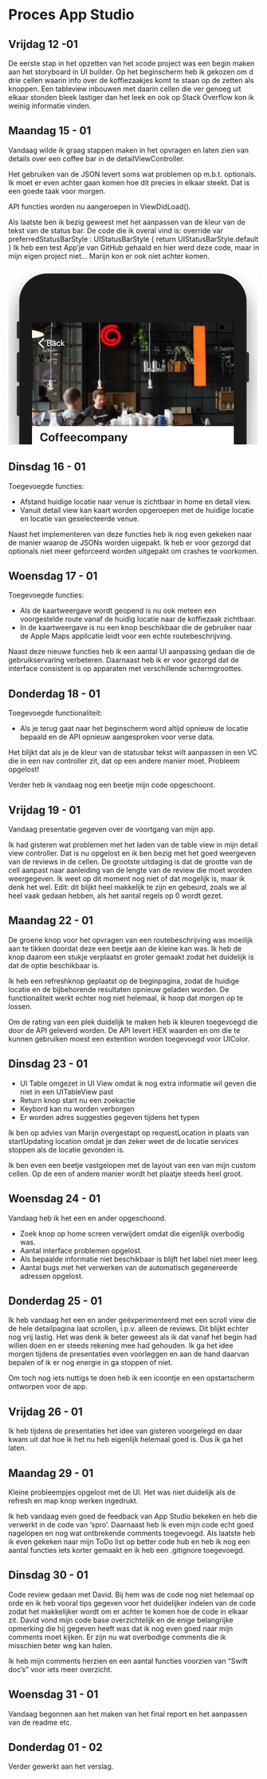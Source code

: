 # Proces App Studio

## Vrijdag 12 -01
De eerste stap in het opzetten van het xcode project was een begin maken aan het storyboard in UI builder. Op het beginscherm heb ik gekozen om d drie cellen waarin info over de koffiezaakjes komt te staan op de zetten als knoppen. Een tableview inbouwen met daarin cellen die ver genoeg uit elkaar stonden bleek lastiger dan het leek en ook op Stack Overflow kon ik weinig informatie vinden. 

## Maandag 15 - 01
Vandaag wilde ik graag stappen maken in het opvragen en laten zien van details over een coffee bar in de detailViewController.

Het gebruiken van de JSON levert soms wat problemen op m.b.t. optionals. Ik moet er even achter gaan komen hoe dit precies in elkaar steekt. Dat is een goede taak voor morgen. 

API functies worden nu aangeroepen in ViewDidLoad().

Als laatste ben ik bezig geweest met het aanpassen van de kleur van de tekst van de status bar. De code die ik overal vind is:
	override var preferredStatusBarStyle : UIStatusBarStyle {
	return UIStatusBarStyle.default
	}
Ik heb een test App’je van GitHub gehaald en hier werd deze code, maar in mijn eigen project niet… Marijn kon er ook niet achter komen.

![](doc/StatusBar.png)

## Dinsdag 16 - 01
Toegevoegde functies:
- Afstand huidige locatie naar venue is zichtbaar in home en detail view.
- Vanuit detail view kan kaart worden opgeroepen met de huidige locatie en locatie van geselecteerde venue. 

Naast het implementeren van deze functies heb ik nog even gekeken naar de manier waarop de JSONs worden uigepakt. Ik heb er voor gezorgd dat optionals niet meer geforceerd worden uitgepakt om crashes te voorkomen. 

## Woensdag 17 - 01
Toegevoegde functies:
- Als de kaartweergave wordt geopend is nu ook meteen een voorgestelde route vanaf de huidig locatie naar
  de koffiezaak zichtbaar.
- In de kaartweergave is nu een knop beschikbaar die de gebruiker naar de Apple Maps applicatie leidt
  voor een echte routebeschrijving.
  
Naast deze nieuwe functies heb ik een aantal UI aanpassing gedaan die de gebruikservaring verbeteren. Daarnaast heb ik
er voor gezorgd dat de interface consistent is op apparaten met verschillende schermgroottes.

## Donderdag 18 - 01
Toegevoegde functionaliteit:
- Als je terug gaat naar het beginscherm word altijd opnieuw de locatie bepaald en de API opnieuw aangesproken voor verse data.

Het blijkt dat als je de kleur van de statusbar tekst wilt aanpassen in een VC die in een nav controller zit, dat op een andere manier moet. Probleem opgelost!

Verder heb ik vandaag nog een beetje mijn code opgeschoont. 

## Vrijdag 19 - 01

Vandaag presentatie gegeven over de voortgang van mijn app. 

Ik had gisteren wat problemen met het laden van de table view in mijn detail view controller. Dat is nu opgelost en ik ben bezig met het goed weergeven van de reviews in de cellen. De grootste uitdaging is dat de grootte van de cell aanpast naar aanleiding van de lengte van de review die moet worden weergegeven. Ik weet op dit moment nog niet of dat mogelijk is, maar ik denk het wel. Edit: dit blijkt heel makkelijk te zijn en gebeurd, zoals we al heel vaak gedaan hebben, als het aantal regels op 0 wordt gezet. 

## Maandag 22 - 01

De groene knop voor het opvragen van een routebeschrijving was moeilijk aan te tikken doordat deze een beetje aan de kleine kan was. Ik heb de knop daarom een stukje verplaatst en groter gemaakt zodat het duidelijk is dat de optie beschikbaar is. 

Ik heb een refreshknop geplaatst op de beginpagina, zodat de huidige locatie en de bijbehorende resultaten opnieuw geladen worden. De functionaliteit werkt echter nog niet helemaal, ik hoop dat morgen op te lossen. 

Om de rating van een plek duidelijk te maken heb ik kleuren toegevoegd die door de API geleverd worden. De API levert HEX waarden en om die te kunnen gebruiken moest een extention worden toegevoegd voor UIColor.

## Dinsdag 23 - 01

- UI Table omgezet in UI View omdat ik nog extra informatie wil geven die niet in een UITableView past
- Return knop start nu een zoekactie
- Keybord kan nu worden verborgen
- Er worden adres suggesties gegeven tijdens het typen

Ik ben op advies van Marijn overgestapt op requestLocation in plaats van startUpdating location omdat je dan zeker weet de de locatie services stoppen als de locatie gevonden is. 

Ik ben even een beetje vastgelopen met de layout van een van mijn custom cellen. Op de een of andere manier wordt het plaatje steeds heel groot.

## Woensdag 24 - 01
Vandaag heb ik het een en ander opgeschoond.
- Zoek knop op home screen verwijdert omdat die eigenlijk overbodig was.
- Aantal interface problemen opgelost.
- Als bepaalde informatie niet beschikbaar is blijft het label niet meer leeg.
- Aantal bugs met het verwerken van de automatisch gegenereerde adressen opgelost. 

## Donderdag 25 - 01

Ik heb vandaag het een en ander geëxperimenteerd met een scroll view die de hele detailpagina laat scrollen, i.p.v. alleen de reviews. Dit blijkt echter nog vrij lastig. Het was denk ik beter geweest als ik dat vanaf het begin had willen doen en er steeds rekening mee had gehouden. Ik ga het idee morgen tijdens de presentaties even voorleggen en aan de hand daarvan bepalen of ik er nog energie in ga stoppen of niet. 

Om toch nog iets nuttigs te doen heb ik een icoontje en een opstartscherm ontworpen voor de app. 

## Vrijdag 26 - 01

Ik heb tijdens de presentaties het idee van gisteren voorgelegd en daar kwam uit dat hoe ik het nu heb eigenlijk helemaal goed is. Dus ik ga het laten.

## Maandag 29 - 01

Kleine probleempjes opgelost met de UI. Het was niet duidelijk als de refresh en map knop werken ingedrukt. 

Ik heb vandaag even goed de feedback van App Studio bekeken en heb die verwerkt in de code van ‘spro’. Daarnaast heb ik even mijn code echt goed nagelopen en nog wat ontbrekende comments toegevoegd. Als laatste heb ik even gekeken naar mijn ToDo list op better code hub en heb ik nog een aantal functies iets korter gemaakt en ik heb een .gitignore toegevoegd.

## Dinsdag 30 - 01

Code review gedaan met David. Bij hem was de code nog niet helemaal op orde en ik heb vooral tips gegeven voor het duidelijker indelen van de code zodat het makkelijker wordt om er achter te komen hoe de code in elkaar zit. David vond mijn code base overzichtelijk en de enige belangrijke opmerking die hij gegeven heeft was dat ik nog even goed naar mijn comments moet kijken. Er zijn nu wat overbodige comments die ik misschien beter weg kan halen. 

Ik heb mijn comments herzien en een aantal functies voorzien van “Swift doc’s” voor iets meer overzicht. 

## Woensdag 31 - 01

Vandaag begonnen aan het maken van het final report en het aanpassen van de readme etc.

## Donderdag 01 - 02

Verder gewerkt aan het verslag.

